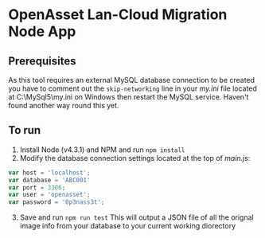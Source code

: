 OpenAsset Lan-Cloud Migration Node App
======================================

## Prerequisites
As this tool requires an external MySQL database connection to be created you have to comment out the ```skip-networking``` line
in your *my.ini* file located at C:\MySql5\my.ini on Windows then restart the MySQL service. Haven't found another way round this yet.

## To run
1. Install Node (v4.3.1) and NPM and run ```npm install```
2. Modify the database connection settings located at the top of *main.js*:
```js
var host = 'localhost';
var database = 'ABC001'
var port = 3306;
var user = 'openasset';
var password = '0p3nass3t';
```
3. Save and run ```npm run test``` This will output a JSON file of all the orignal image info from your database to your current working diorectory
